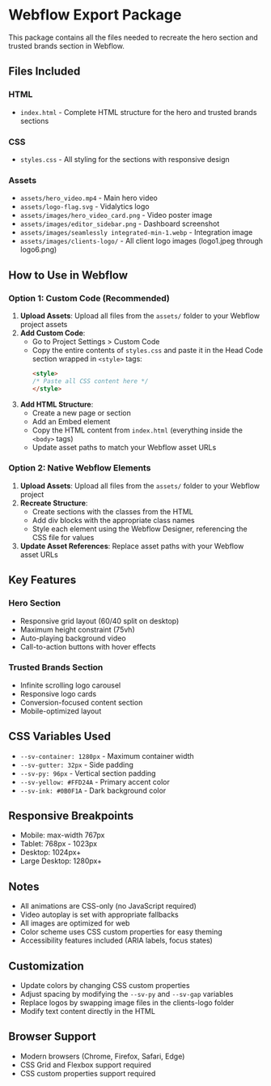 # Webflow Export Package

This package contains all the files needed to recreate the hero section and trusted brands section in Webflow.

## Files Included

### HTML
- `index.html` - Complete HTML structure for the hero and trusted brands sections

### CSS
- `styles.css` - All styling for the sections with responsive design

### Assets
- `assets/hero_video.mp4` - Main hero video
- `assets/logo-flag.svg` - Vidalytics logo
- `assets/images/hero_video_card.png` - Video poster image
- `assets/images/editor_sidebar.png` - Dashboard screenshot
- `assets/images/seamlessly integrated-min-1.webp` - Integration image
- `assets/images/clients-logo/` - All client logo images (logo1.jpeg through logo6.png)

## How to Use in Webflow

### Option 1: Custom Code (Recommended)
1. **Upload Assets**: Upload all files from the `assets/` folder to your Webflow project assets
2. **Add Custom Code**: 
   - Go to Project Settings > Custom Code
   - Copy the entire contents of `styles.css` and paste it in the Head Code section wrapped in `<style>` tags:
     ```html
     <style>
     /* Paste all CSS content here */
     </style>
     ```
3. **Add HTML Structure**:
   - Create a new page or section
   - Add an Embed element
   - Copy the HTML content from `index.html` (everything inside the `<body>` tags)
   - Update asset paths to match your Webflow asset URLs

### Option 2: Native Webflow Elements
1. **Upload Assets**: Upload all files from the `assets/` folder to your Webflow project
2. **Recreate Structure**:
   - Create sections with the classes from the HTML
   - Add div blocks with the appropriate class names
   - Style each element using the Webflow Designer, referencing the CSS file for values
3. **Update Asset References**: Replace asset paths with your Webflow asset URLs

## Key Features

### Hero Section
- Responsive grid layout (60/40 split on desktop)
- Maximum height constraint (75vh)
- Auto-playing background video
- Call-to-action buttons with hover effects

### Trusted Brands Section
- Infinite scrolling logo carousel
- Responsive logo cards
- Conversion-focused content section
- Mobile-optimized layout

## CSS Variables Used
- `--sv-container: 1280px` - Maximum container width
- `--sv-gutter: 32px` - Side padding
- `--sv-py: 96px` - Vertical section padding
- `--sv-yellow: #FFD24A` - Primary accent color
- `--sv-ink: #0B0F1A` - Dark background color

## Responsive Breakpoints
- Mobile: max-width 767px
- Tablet: 768px - 1023px
- Desktop: 1024px+
- Large Desktop: 1280px+

## Notes
- All animations are CSS-only (no JavaScript required)
- Video autoplay is set with appropriate fallbacks
- All images are optimized for web
- Color scheme uses CSS custom properties for easy theming
- Accessibility features included (ARIA labels, focus states)

## Customization
- Update colors by changing CSS custom properties
- Adjust spacing by modifying the `--sv-py` and `--sv-gap` variables
- Replace logos by swapping image files in the clients-logo folder
- Modify text content directly in the HTML

## Browser Support
- Modern browsers (Chrome, Firefox, Safari, Edge)
- CSS Grid and Flexbox support required
- CSS custom properties support required
